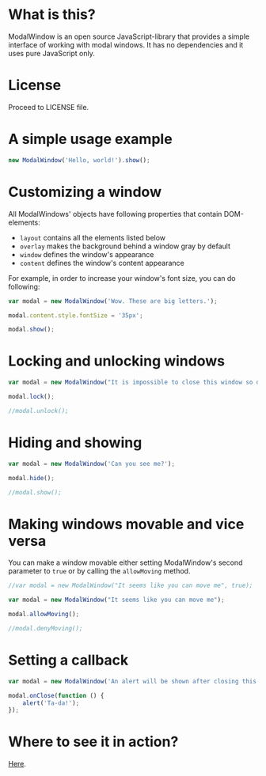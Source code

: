 # What is this?

ModalWindow is an open source JavaScript-library that provides a simple interface of working with modal windows. It has no dependencies and it uses pure JavaScript only.

# License

Proceed to LICENSE file.

# A simple usage example

```js
new ModalWindow('Hello, world!').show();
```

# Customizing a window

All ModalWindows' objects have following properties that contain DOM-elements:

* `layout` contains all the elements listed below
* `overlay` makes the background behind a window gray by default
* `window` defines the window's appearance
* `content` defines the window's content appearance

For example, in order to increase your window's font size, you can do following: 

```js
var modal = new ModalWindow('Wow. These are big letters.');

modal.content.style.fontSize = '35px';

modal.show();
```

# Locking and unlocking windows

```js
var modal = new ModalWindow("It is impossible to close this window so don't even try to");

modal.lock();

//modal.unlock();
```

# Hiding and showing

```js
var modal = new ModalWindow('Can you see me?');

modal.hide();

//modal.show();
```

# Making windows movable and vice versa

You can make a window movable either setting ModalWindow's second parameter to `true` or by calling the `allowMoving` method.

```js
//var modal = new ModalWindow("It seems like you can move me", true);

var modal = new ModalWindow("It seems like you can move me");

modal.allowMoving();

//modal.denyMoving();
```

# Setting a callback

```js
var modal = new ModalWindow('An alert will be shown after closing this window.');

modal.onClose(function () {
    alert('Ta-da!');
});
```

# Where to see it in action?

[Here](http://razip.github.io/ModalWindow/).